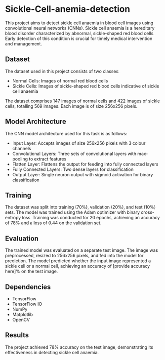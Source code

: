 <h1>Sickle-Cell-anemia-detection</h1>
This project aims to detect sickle cell anaemia in blood cell images using convolutional neural networks (CNNs). Sickle cell anaemia is a hereditary blood disorder characterized by abnormal, sickle-shaped red blood cells. Early detection of this condition is crucial for timely medical intervention and management.

<h2>Dataset</h2>

The dataset used in this project consists of two classes:
    
- Normal Cells: Images of normal red blood cells
- Sickle Cells: Images of sickle-shaped red blood cells indicative of sickle cell anaemia

The dataset comprises 147 images of normal cells and 422 images of sickle cells, totalling 569 images. Each image is of size 256x256 pixels.

<h2>Model Architecture</h2>

The CNN model architecture used for this task is as follows:

- Input Layer: Accepts images of size 256x256 pixels with 3 colour channels
- Convolutional Layers: Three sets of convolutional layers with max-pooling to extract features
- Flatten Layer: Flattens the output for feeding into fully connected layers
- Fully Connected Layers: Two dense layers for classification
- Output Layer: Single neuron output with sigmoid activation for binary classification

<h2>Training</h2>

The dataset was split into training (70%), validation (20%), and test (10%) sets. The model was trained using the Adam optimizer with binary cross-entropy loss. Training was conducted for 20 epochs, achieving an accuracy of 78% and a loss of 0.44 on the validation set.

<h2>Evaluation</h2>

The trained model was evaluated on a separate test image. The image was preprocessed, resized to 256x256 pixels, and fed into the model for prediction. The model predicted whether the input image represented a sickle cell or a normal cell, achieving an accuracy of [provide accuracy here]% on the test image.

<h2>Dependencies</h2>

- TensorFlow
- TensorFlow IO
- NumPy
- Matplotlib
- OpenCV

<h2>Results</h2>

The project achieved 78% accuracy on the test image, demonstrating its effectiveness in detecting sickle cell anaemia.
